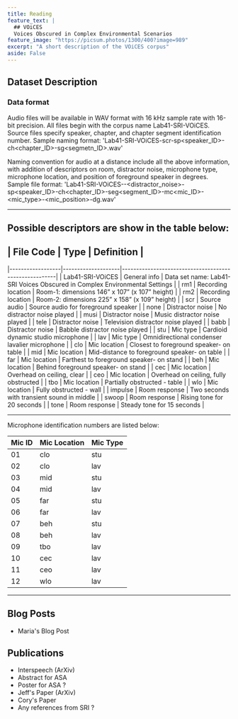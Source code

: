 ```yaml
---
title: Reading
feature_text: |
  ## VOiCES
  Voices Obscured in Complex Environmental Scenarios
feature_image: "https://picsum.photos/1300/400?image=989"
excerpt: "A short description of the VOiCES corpus"
aside: False
---
```


## Dataset Description

### Data format

Audio files will be available in WAV format with 16 kHz sample rate with 16-bit precision. All files begin with the corpus name Lab41-SRI-VOiCES. Source files specify speaker, chapter, and chapter segment identification number. Sample naming format:
'Lab41-SRI-VOiCES-scr-sp<speaker_ID>-ch<chapter_ID>-sg<segmetn_ID>.wav'

Naming convention for audio at a distance include all the above information, with addition of descriptors on room, distractor noise, microphone type, microphone location, and position of foreground speaker in degrees. Sample file format:
'Lab41-SRI-VOiCES-<room>-<distractor_noise>-sp<speaker_ID>-ch<chapter_ID>-seg<segment_ID>-mc<mic_ID>-<mic_type>-<mic_position>-dg<degree>.wav'

---
Possible descriptors are show in the table below:
---
| File Code        | Type               | Definition                                                                 |
---
|------------------|--------------------|-------------------------------------------------------|
| Lab41-SRI-VOiCES | General info       | Data set name: Lab41-SRI Voices Obscured in Complex Environmental Settings |
| rm1              | Recording location | Room-1: dimensions 146” x 107” (x 107” height)                             |
| rm2              | Recording location | Room-2: dimensions 225” x 158” (x 109” height)                             |
| scr              | Source audio       | Source audio for foreground speaker                                        |
| none             | Distractor noise   | No distractor noise played                                                 |
| musi             | Distractor noise   | Music distractor noise played                                              |
| tele             | Distractor noise   | Television distractor noise played                                         |
| babb             | Distractor noise   | Babble distractor noise played                                             |
| stu              | Mic type           | Cardioid dynamic studio microphone                                         |
| lav              | Mic type           | Omnidirectional condenser lavalier microphone                              |
| clo              | Mic location       | Closest to foreground speaker- on table                                    |
| mid              | Mic location       | Mid-distance to foreground speaker- on table                               |
| far              | Mic location       | Farthest to foreground speaker- on stand                                   |
| beh              | Mic location       | Behind foreground speaker- on stand                                        |
| cec              | Mic location       | Overhead on ceiling, clear                                                 |
| ceo              | Mic location       | Overhead on ceiling, fully obstructed                                      |
| tbo              | Mic location       | Partially obstructed - table                                               |
| wlo              | Mic location       | Fully obstructed - wall                                                    |
| impulse          | Room response      | Two seconds with transient sound in middle                                 |
| swoop            | Room response      | Rising tone for 20 seconds                                                 |
| tone             | Room response      | Steady tone for 15 seconds                                                 |

---
Microphone identification numbers are listed below:

| Mic ID | Mic Location | Mic Type |
|--------|--------------|----------|
| 01     | clo          | stu      |
| 02     | clo          | lav      |
| 03     | mid          | stu      |
| 04     | mid          | lav      |
| 05     | far          | stu      |
| 06     | far          | lav      |
| 07     | beh          | stu      |
| 08     | beh          | lav      |
| 09     | tbo          | lav      |
| 10     | cec          | lav      |
| 11     | ceo          | lav      |
| 12     | wlo          | lav      |
___

## Blog Posts

- Maria's Blog Post

## Publications

- Interspeech (ArXiv)
- Abstract for ASA
- Poster for ASA ?
- Jeff's Paper (ArXiv)
- Cory's Paper
- Any references from SRI ?

